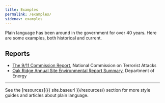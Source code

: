 ```yaml
---
title: Examples
permalink: /examples/
sidenav: examples
---
```


Plain language has been around in the government for over 40 years. Here are some examples, both historical and current.

## Reports

- [The 9/11 Commission Report](http://www.9-11commission.gov/report/911Report.pdf), National Commission on Terrorist Attacks
- [Oak Ridge Annual Site Environmental Report Summary](https://doeic.science.energy.gov/ASER/aser2015/2015ASER.pdf), Department of Energy

---

See the [resources]({{ site.baseurl }}/resources/) section for more style guides and articles about plain language.
